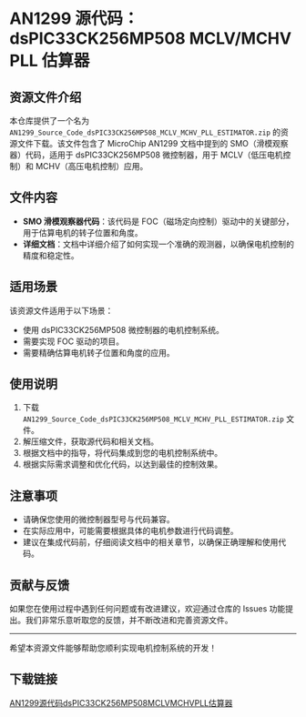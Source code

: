 # AN1299 源代码：dsPIC33CK256MP508 MCLV/MCHV PLL 估算器

## 资源文件介绍

本仓库提供了一个名为 `AN1299_Source_Code_dsPIC33CK256MP508_MCLV_MCHV_PLL_ESTIMATOR.zip` 的资源文件下载。该文件包含了 MicroChip AN1299 文档中提到的 SMO（滑模观察器）代码，适用于 dsPIC33CK256MP508 微控制器，用于 MCLV（低压电机控制）和 MCHV（高压电机控制）应用。

## 文件内容

- **SMO 滑模观察器代码**：该代码是 FOC（磁场定向控制）驱动中的关键部分，用于估算电机的转子位置和角度。
- **详细文档**：文档中详细介绍了如何实现一个准确的观测器，以确保电机控制的精度和稳定性。

## 适用场景

该资源文件适用于以下场景：

- 使用 dsPIC33CK256MP508 微控制器的电机控制系统。
- 需要实现 FOC 驱动的项目。
- 需要精确估算电机转子位置和角度的应用。

## 使用说明

1. 下载 `AN1299_Source_Code_dsPIC33CK256MP508_MCLV_MCHV_PLL_ESTIMATOR.zip` 文件。
2. 解压缩文件，获取源代码和相关文档。
3. 根据文档中的指导，将代码集成到您的电机控制系统中。
4. 根据实际需求调整和优化代码，以达到最佳的控制效果。

## 注意事项

- 请确保您使用的微控制器型号与代码兼容。
- 在实际应用中，可能需要根据具体的电机参数进行代码调整。
- 建议在集成代码前，仔细阅读文档中的相关章节，以确保正确理解和使用代码。

## 贡献与反馈

如果您在使用过程中遇到任何问题或有改进建议，欢迎通过仓库的 Issues 功能提出。我们非常乐意听取您的反馈，并不断改进和完善资源文件。

---

希望本资源文件能够帮助您顺利实现电机控制系统的开发！

## 下载链接

[AN1299源代码dsPIC33CK256MP508MCLVMCHVPLL估算器](https://pan.quark.cn/s/3937d4238421)
